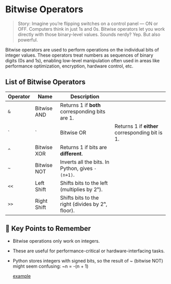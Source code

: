 # Bitwise Operators
> Story: Imagine you’re flipping switches on a control panel — ON or OFF. Computers think in just 1s and 0s. Bitwise operators let you work directly with those binary-level values. Sounds nerdy? Yep. But also powerful.

Bitwise operators are used to perform operations on the individual bits of integer values. These operators treat numbers as sequences of binary digits (0s and 1s), enabling low-level manipulation often used in areas like performance optimization, encryption, hardware control, etc.

## List of Bitwise Operators
| Operator | Name        | Description                                      |                                                 |
| -------- | ----------- | ------------------------------------------------ | ----------------------------------------------- |
| `&`      | Bitwise AND | Returns 1 if **both** corresponding bits are 1.  |                                                 |
| \`       | \`          | Bitwise OR                                       | Returns 1 if **either** corresponding bit is 1. |
| `^`      | Bitwise XOR | Returns 1 if bits are **different**.             |                                                 |
| `~`      | Bitwise NOT | Inverts all the bits. In Python, gives `-(n+1)`. |                                                 |
| `<<`     | Left Shift  | Shifts bits to the left (multiplies by 2ⁿ).      |                                                 |
| `>>`     | Right Shift | Shifts bits to the right (divides by 2ⁿ, floor). |                                                 |


## 📝 Key Points to Remember
- Bitwise operations only work on integers.
- These are useful for performance-critical or hardware-interfacing tasks.
- Python stores integers with signed bits, so the result of ~ (bitwise NOT) might seem confusing:
  ~n = -(n + 1)

  [example]()
